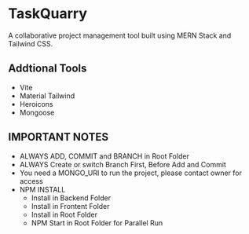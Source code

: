 # TaskQuarry

A collaborative project management tool built using MERN Stack and Tailwind CSS.

## Addtional Tools

- Vite
- Material Tailwind
- Heroicons
- Mongoose

## IMPORTANT NOTES

- ALWAYS ADD, COMMIT and BRANCH in Root Folder
- ALWAYS Create or switch Branch First, Before Add and Commit
- You need a MONGO_URI to run the project, please contact owner for access
- NPM INSTALL
    - Install in Backend Folder
    - Install in Frontent Folder
    - Install in Root Folder
    - NPM Start in Root Folder for Parallel Run




